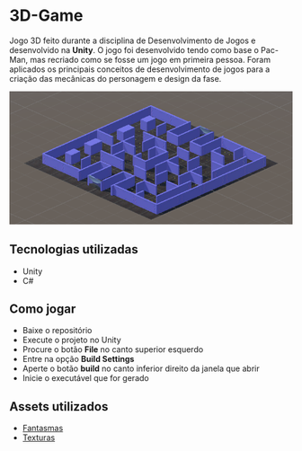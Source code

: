 # 3D-Game
Jogo 3D feito durante a disciplina de Desenvolvimento de Jogos e desenvolvido na **Unity**. O jogo foi desenvolvido tendo como base o Pac-Man, mas recriado como se fosse um jogo em primeira pessoa. Foram aplicados os principais conceitos de desenvolvimento de jogos para a criação das mecânicas do personagem e design da fase.

![Mini-Mapa](https://github.com/do-Lopes/assets/blob/main/3D-Game-assets/image2.png)

## Tecnologias utilizadas 
- Unity
- C#

## Como jogar
- Baixe o repositório
- Execute o projeto no Unity
- Procure o botão **File** no canto superior esquerdo
- Entre na opção **Build Settings**
- Aperte o botão **build** no canto inferior direito da janela que abrir
- Inicie o executável que for gerado

## Assets utilizados
- [Fantasmas](https://www.cgtrader.com/items/3696643/download-page)
- [Texturas](https://opengameart.org/textures/all)
